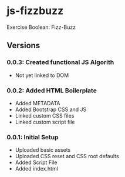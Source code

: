 # js-fizzbuzz
Exercise Boolean: Fizz-Buzz

## Versions

### 0.0.3: Created functional JS Algorith

* Not yet linked to DOM

### 0.0.2: Added HTML Boilerplate

* Added METADATA
* Added Bootstrap CSS and JS
* Linked custom CSS files
* Linked custom script file

### 0.0.1: Initial Setup

* Uploaded basic assets
* Uploaded CSS reset and CSS root defaults
* Added Script File
* Added index.html